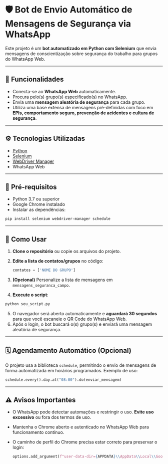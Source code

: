 # 🛡️ Bot de Envio Automático de Mensagens de Segurança via WhatsApp

Este projeto é um **bot automatizado em Python com Selenium** que envia mensagens de conscientização sobre segurança do trabalho para grupos do WhatsApp Web.

---

## 📌 Funcionalidades

* Conecta-se ao **WhatsApp Web** automaticamente.
* Procura pelo(s) grupo(s) especificado(s) no WhatsApp.
* Envia uma **mensagem aleatória de segurança** para cada grupo.
* Utiliza uma base extensa de mensagens pré-definidas com foco em **EPIs, comportamento seguro, prevenção de acidentes e cultura de segurança**.

---

## ⚙️ Tecnologias Utilizadas

* [Python](https://www.python.org/)
* [Selenium](https://www.selenium.dev/)
* [WebDriver Manager](https://pypi.org/project/webdriver-manager/)
* WhatsApp Web

---

## 🔧 Pré-requisitos

* Python 3.7 ou superior
* Google Chrome instalado
* Instalar as dependências:

```bash
pip install selenium webdriver-manager schedule
```

---

## 🚀 Como Usar

1. **Clone o repositório** ou copie os arquivos do projeto.
2. **Edite a lista de contatos/grupos** no código:

   ```python
   contatos = ['NOME DO GRUPO']
   ```
3. **(Opcional)** Personalize a lista de mensagens em `mensagens_seguranca_campo`.
4. **Execute o script**:

```bash
python seu_script.py
```

5. O navegador será aberto automaticamente e **aguardará 30 segundos** para que você escaneie o QR Code do WhatsApp Web.
6. Após o login, o bot buscará o(s) grupo(s) e enviará uma mensagem aleatória de segurança.

---

## 🗓️ Agendamento Automático (Opcional)

O projeto usa a biblioteca `schedule`, permitindo o envio de mensagens de forma automatizada em horários programados. Exemplo de uso:

```python
schedule.every().day.at("08:00").do(enviar_mensagem)
```

---

## ⚠️ Avisos Importantes

* O WhatsApp pode detectar automações e restringir o uso. **Evite uso excessivo** ou fora dos termos de uso.
* Mantenha o Chrome aberto e autenticado no WhatsApp Web para funcionamento contínuo.
* O caminho de perfil do Chrome precisa estar correto para preservar o login:

  ```python
  options.add_argument(f"user-data-dir={APPDATA}\\AppData\\Local\\Google\\Chrome\\User Data\\Default")
  ```




